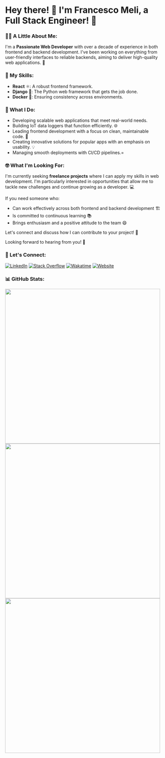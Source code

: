 # Hey there! 👋 I'm Francesco Meli, a Full Stack Engineer! 🚀

### 👨‍💻 A Little About Me:
I'm a **Passionate Web Developer** with over a decade of experience in both frontend and backend development. I've been working on everything from user-friendly interfaces to reliable backends, aiming to deliver high-quality web applications. 💪

### 🔧 My Skills:
- **React** ⚛️: A robust frontend framework.
- **Django** 🐍: The Python web framework that gets the job done.
- **Docker** 🐳: Ensuring consistency across environments.

### 🎯 What I Do:
- Developing scalable web applications that meet real-world needs.
- Building IoT data loggers that function efficiently. 🌐
- Leading frontend development with a focus on clean, maintainable code. 🚢
- Creating innovative solutions for popular apps with an emphasis on usability. 💡
- Managing smooth deployments with CI/CD pipelines.=

### 🤓 What I'm Looking For:
I'm currently seeking **freelance projects** where I can apply my skills in web development. I'm particularly interested in opportunities that allow me to tackle new challenges and continue growing as a developer. 💻

If you need someone who:
- Can work effectively across both frontend and backend development 🏗️
- Is committed to continuous learning 📚
- Brings enthusiasm and a positive attitude to the team 😄

Let's connect and discuss how I can contribute to your project! 🌟

Looking forward to hearing from you! 🙌


### 🚀 Let's Connect:
[![LinkedIn](https://img.shields.io/badge/LinkedIn-blue?style=flat&logo=linkedin&logoColor=white)](https://www.linkedin.com/in/francescomeli/)
[![Stack Overflow](https://img.shields.io/badge/Stack%20Overflow-orange?style=flat&logo=stack-overflow&logoColor=white)](https://stackoverflow.com/users/fmeli)
[![Wakatime](https://img.shields.io/badge/Wakatime-blueviolet?style=flat&logo=wakatime&logoColor=white)](https://wakatime.com/@pinkynrg)
[![Website](https://img.shields.io/badge/Website-francescomeli.com-blue?style=flat&logo=google-chrome&logoColor=white)](https://www.francescomeli.com)


### 📊 GitHub Stats:
<img width="500" src="https://github-readme-stats-git-master-francesco-melis-projects.vercel.app/api?username=pinkynrg&show_icons=true&theme=radical&show=reviews"/>
<img width="500" src="https://github-readme-stats-git-master-francesco-melis-projects.vercel.app/api/top-langs/?username=pinkynrg&layout=compact&theme=radical&langs_count=8"/>
<img width="500" src="https://github-readme-stats-git-master-francesco-melis-projects.vercel.app/api/wakatime/?username=pinkynrg&layout=compact&theme=radical"/>


